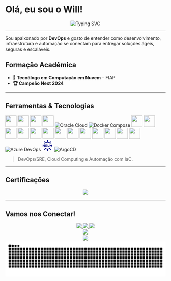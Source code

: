 # Olá, eu sou o Will!

<div align="center">
  <img src="https://readme-typing-svg.herokuapp.com?font=Fira+Code&weight=500&size=28&pause=1000&color=00D9FF&center=true&vCenter=true&width=600&lines=DevOps+Engineer;Site+Reliability+Engineering;Cloud+Native+Enthusiast;Kubernetes+💙;Infrastructure+Automation" alt="Typing SVG" />
</div>

---

Sou apaixonado por **DevOps** e gosto de entender como desenvolvimento, infraestrutura e automação se conectam para entregar soluções ágeis, seguras e escaláveis.



##  Formação Acadêmica

- **🎯 Tecnólogo em Computação em Nuvem** – FIAP  
- **🏆 Campeão Next 2024**

---

##  Ferramentas & Tecnologias

<p align="left">
  <img src="https://skillicons.dev/icons?i=aws" width="35" height="35" />
  <img src="https://skillicons.dev/icons?i=azure" width="35" height="35" />
  <img src="https://skillicons.dev/icons?i=gcp" width="35" height="35" />
  <img src="https://skillicons.dev/icons?i=cloudflare" width="35" height="35" />
  <img src="https://cdn.jsdelivr.net/gh/devicons/devicon/icons/oracle/oracle-original.svg" alt="Oracle Cloud" width="35" height="35" />
  <img src="https://raw.githubusercontent.com/docker/compose/v2/logo.png" alt="Docker Compose" width="35" height="35" />
  <img src="https://skillicons.dev/icons?i=docker" width="35" height="35" />
  <img src="https://skillicons.dev/icons?i=kubernetes" width="35" height="35" />
  <img src="https://skillicons.dev/icons?i=terraform" width="35" height="35" />
  <img src="https://skillicons.dev/icons?i=postgres" width="35" height="35" />
  <img src="https://skillicons.dev/icons?i=py" width="35" height="35" />
  <img src="https://skillicons.dev/icons?i=linux" width="35" height="35" />
  <img src="https://skillicons.dev/icons?i=prometheus" width="35" height="35" />
  <img src="https://skillicons.dev/icons?i=grafana" width="35" height="35" />
  <img src="https://skillicons.dev/icons?i=elasticsearch" width="35" height="35" />
  <img src="https://skillicons.dev/icons?i=git" width="35" height="35" />
  <img src="https://skillicons.dev/icons?i=github" width="35" height="35" />
  <img src="https://skillicons.dev/icons?i=gitlab" width="35" height="35" />
  <img src="https://skillicons.dev/icons?i=jenkins" width="35" height="35" />
  <img src="https://cdn.jsdelivr.net/gh/devicons/devicon@latest/icons/azuredevops/azuredevops-original.svg" alt="Azure DevOps" width="35" height="35" />
  <img src="https://raw.githubusercontent.com/cncf/artwork/master/projects/helm/icon/color/helm-icon-color.svg" alt="Helm" width="35" height="35" />
  <img src="https://cdn.jsdelivr.net/gh/devicons/devicon@latest/icons/argocd/argocd-original.svg" alt="ArgoCD" width="35" height="35" />
</p>

> DevOps/SRE, Cloud Computing e Automação com IaC.

---

##  Certificações

<div align="center">
  <a href="https://www.credly.com/users/william-alves-coelho">
    <img src="https://img.shields.io/badge/Credly-FF6B35?style=for-the-badge&logo=credly&logoColor=white"/>
  </a>
</div>

---

##  Vamos nos Conectar!

<div align="center">
  <a href="https://linkedin.com/in/williamalvescoelho">
    <img src="https://img.shields.io/badge/LinkedIn-0077B5?style=for-the-badge&logo=linkedin&logoColor=white"/>
  </a>
  <a href="https://github.com/willtechdev">
    <img src="https://img.shields.io/badge/GitHub-181717?style=for-the-badge&logo=github&logoColor=white"/>
  </a>
  <a href="https://gitlab.com/williamcoelho">
    <img src="https://img.shields.io/badge/GitLab-FC6D26?style=for-the-badge&logo=gitlab&logoColor=white"/>
  </a>
</div>

<div align="center">
  <img src="https://capsule-render.vercel.app/api?type=waving&color=gradient&height=100&section=footer"/>
</div>

<div align="center">
  <img src="https://komarev.com/ghpvc/?username=willtechdev&color=blueviolet&style=for-the-badge"/>
</div>

<picture align="center">
  <source media="(prefers-color-scheme: dark)" srcset="https://raw.githubusercontent.com/willtechdev/willtechdev/output/github-contribution-grid-snake-dark.svg">
  <source media="(prefers-color-scheme: light)" srcset="https://raw.githubusercontent.com/willtechdev/willtechdev/output/github-contribution-grid-snake-dark.svg">
  <img align="center" alt="github contribution grid snake animation" src="https://raw.githubusercontent.com/willtechdev/willtechdev/output/github-contribution-grid-snake.svg">
</picture>
